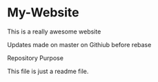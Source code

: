 # My-Website

This is a really awesome website

Updates made on master on Githiub before rebase


 Repository Purpose

This file is just a readme file.
